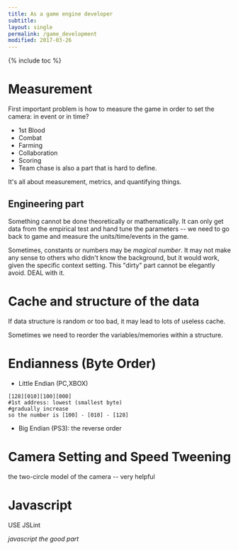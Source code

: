 ```yaml
---
title: As a game engine developer
subtitle: 
layout: single
permalink: /game_development
modified: 2017-03-26
---
```


{% include toc %}

# Measurement

First important problem is how to measure the game in order to set the camera: in event or in time?

- 1st Blood
- Combat
- Farming
- Collaboration
- Scoring
- Team chase is also a part that is hard to define.

It's all about measurement, metrics, and quantifying things.

## Engineering part

Something cannot be done theoretically or mathematically. It can only get data from the empirical test and hand tune the parameters -- we need to go back to game and measure the units/time/events in the game. 

Sometimes, constants or numbers may be *magical number*. It may not make any sense to others who didn't know the background, but it would work, given the specific context setting. This "dirty" part cannot be elegantly avoid. DEAL with it.

# Cache and structure of the data

If data structure is random or too bad, it may lead to lots of useless cache.

Sometimes we need to reorder the variables/memories within a structure.

# Endianness (Byte Order)

- Little Endian (PC,XBOX)

```
[128][010][100][000]
#1st address: lowest (smallest byte)
#gradually increase
so the number is [100] - [010] - [128] 
```

- Big Endian (PS3): the reverse order

# Camera Setting and Speed Tweening

the two-circle model of the camera -- very helpful

# Javascript

USE JSLint

*javascript the good part*